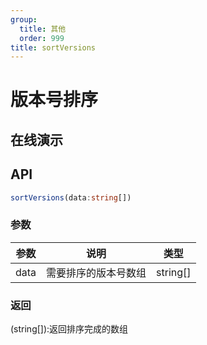 ```yaml
---
group:
  title: 其他
  order: 999
title: sortVersions
---
```


# 版本号排序

## 在线演示

<code src="./sortVersions"></code>

## API

```typescript
sortVersions(data:string[])
```

### 参数

| 参数 | 说明                 | 类型     |
| ---- | -------------------- | -------- |
| data | 需要排序的版本号数组 | string[] |

### 返回

(string[]):返回排序完成的数组
